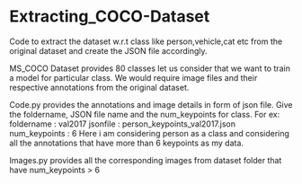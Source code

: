 # Extracting_COCO-Dataset
Code to extract the dataset w.r.t class like person,vehicle,cat etc from the original dataset and create the JSON file accordingly.

MS_COCO Dataset provides 80 classes let us consider that we want to train a model for particular class. We would require image files and their respective annotations from the original dataset.


Code.py provides the annotations and image details in form of json file. Give the foldername, JSON file name and the num_keypoints for class. For ex: foldername : val2017
jsonfile : person_keypoints_val2017.json
num_keypoints : 6 
Here i am considering person as a class and considering all the annotations that have more than 6 keypoints as my data.


Images.py provides all the corresponding images from dataset folder that have num_keypoints > 6 

